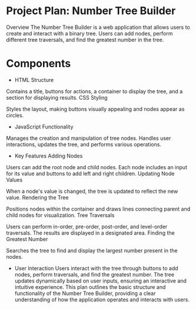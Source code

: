 # Project Plan: Number Tree Builder
Overview
The Number Tree Builder is a web application that allows users to create and interact with a binary tree. Users can add nodes, perform different tree traversals, and find the greatest number in the tree.

# Components
- HTML Structure

Contains a title, buttons for actions, a container to display the tree, and a section for displaying results.
CSS Styling

Styles the layout, making buttons visually appealing and nodes appear as circles.
- JavaScript Functionality

Manages the creation and manipulation of tree nodes.
Handles user interactions, updates the tree, and performs various operations.
- Key Features
Adding Nodes

Users can add the root node and child nodes. Each node includes an input for its value and buttons to add left and right children.
Updating Node Values

When a node's value is changed, the tree is updated to reflect the new value.
Rendering the Tree

Positions nodes within the container and draws lines connecting parent and child nodes for visualization.
Tree Traversals

Users can perform in-order, pre-order, post-order, and level-order traversals. The results are displayed in a designated area.
Finding the Greatest Number

Searches the tree to find and display the largest number present in the nodes.
- User Interaction
Users interact with the tree through buttons to add nodes, perform traversals, and find the greatest number. The tree updates dynamically based on user inputs, ensuring an interactive and intuitive experience.
This plan outlines the basic structure and functionality of the Number Tree Builder, providing a clear understanding of how the application operates and interacts with users.






